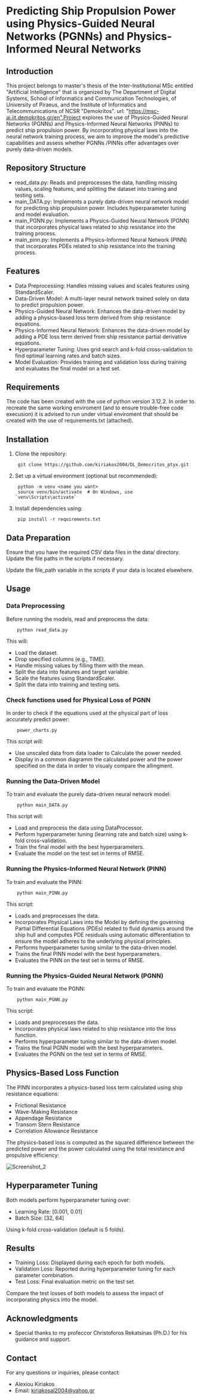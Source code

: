 # Predicting Ship Propulsion Power using Physics-Guided Neural Networks (PGNNs) and Physics-Informed Neural Networks

## Introduction

This project belongs to master's thesis of the Inter-Institutional MSc entitled "Artificial Intelligence" that is organized by The Department of Digital Systems, School of Informatics and Communication Technologies, of University of Piraeus, and the Institute of Informatics and Telecommunications of NCSR "Demokritos". url: "https://msc-ai.iit.demokritos.gr/en".Project explores the use of Physics-Guided Neural Networks (PGNNs) and Physics-Informed Neural Networks (PINNs) to predict ship propulsion power. By incorporating physical laws into the neural network training process, we aim to improve the model's predictive capabilities and assess whether PGNNs /PINNs offer advantages over purely data-driven models.

## Repository Structure

- read_data.py: Reads and preprocesses the data, handling missing values, scaling features, and splitting the dataset into training and testing sets.
- main_DATA.py: Implements a purely data-driven neural network model for predicting ship propulsion power. Includes hyperparameter tuning and model evaluation.
- main_PGNN.py: Implements a Physics-Guided Neural Network (PGNN) that incorporates physical laws related to ship resistance into the training process.
- main_pinn.py: Implements a Physics-Informed Neural Network (PINN) that incorporates PDEs related to ship resistance into the training process.

## Features

- Data Preprocessing: Handles missing values and scales features using StandardScaler.
- Data-Driven Model: A multi-layer neural network trained solely on data to predict propulsion power.
- Physics-Guided Neural Network: Enhances the data-driven model by adding a physics-based loss term derived from ship resistance equations.
- Physics-Informed Neural Network: Enhances the data-driven model by adding a PDE loss term derived from ship resistance partial derivative equations.
- Hyperparameter Tuning: Uses grid search and k-fold cross-validation to find optimal learning rates and batch sizes.
- Model Evaluation: Provides training and validation loss during training and evaluates the final model on a test set.

## Requirements

The code has been created with the use of python version 3.12.2. In order to recreate the same working enviroment (and to ensure trouble-free code execusion) it is advised to run under virtual enviroment that should be created with the use of requirements.txt (attached).

## Installation

1. Clone the repository:

        git clone https://github.com/kiriakos2004/DL_Democritos_ptyx.git

2. Set up a virtual environment (optional but recommended):

        python -m venv <name you want>
        source venv/bin/activate  # On Windows, use `venv\Scripts\activate`

3. Install dependencies using:

        pip install -r requirements.txt


## Data Preparation

Ensure that you have the required CSV data files in the data/ directory. Update the file paths in the scripts if necessary.

Update the file_path variable in the scripts if your data is located elsewhere.

## Usage
### Data Preprocessing

Before running the models, read and preprocess the data:

        python read_data.py

This will:

- Load the dataset.
- Drop specified columns (e.g., TIME).
- Handle missing values by filling them with the mean.
- Split the data into features and target variable.
- Scale the features using StandardScaler.
- Split the data into training and testing sets.

### Check functions used for Physical Loss of PGNN

In order to check if the equations used at the physical part of loss accurately predict power:
        
        power_charts.py
        
 This script will:

- Use unscaled data from data loader to Calculate the power needed.
- Display in a common diagramm the calculated power and the power specified on the data in order to visualy compare the allingment.

### Running the Data-Driven Model

To train and evaluate the purely data-driven neural network model:
        
        python main_DATA.py

This script will:

- Load and preprocess the data using DataProcessor.
- Perform hyperparameter tuning (learning rate and batch size) using k-fold cross-validation.
- Train the final model with the best hyperparameters.
- Evaluate the model on the test set in terms of RMSE.

### Running the Physics-Informed Neural Network (PINN)

To train and evaluate the PINN:

        python main_PINN.py

This script:

- Loads and preprocesses the data.
- Incorporates Physical Laws into the Model by defining the governing Partial Differential Equations (PDEs) related to fluid dynamics around the ship hull and computes PDE residuals using automatic differentiation to ensure the model adheres to the underlying physical principles.
- Performs hyperparameter tuning similar to the data-driven model.
- Trains the final PINN model with the best hyperparameters.
- Evaluates the PINN on the test set in terms of RMSE.  

### Running the Physics-Guided Neural Network (PGNN)

To train and evaluate the PGNN:

        python main_PGNN.py

This script:

- Loads and preprocesses the data.
- Incorporates physical laws related to ship resistance into the loss function.
- Performs hyperparameter tuning similar to the data-driven model.
- Trains the final PGNN model with the best hyperparameters.
- Evaluates the PGNN on the test set in terms of RMSE.

## Physics-Based Loss Function

The PINN incorporates a physics-based loss term calculated using ship resistance equations:

- Frictional Resistance
- Wave-Making Resistance
- Appendage Resistance
- Transom Stern Resistance
- Correlation Allowance Resistance

The physics-based loss is computed as the squared difference between the predicted power and the power calculated using the total resistance and propulsive efficiency:

![Screenshot_2](https://github.com/user-attachments/assets/88e88f14-73b3-4232-92ed-693ce98a8c87)

## Hyperparameter Tuning

Both models perform hyperparameter tuning over:

- Learning Rate: [0.001, 0.01]
- Batch Size: [32, 64]

Using k-fold cross-validation (default is 5 folds).

## Results

- Training Loss: Displayed during each epoch for both models.
- Validation Loss: Reported during hyperparameter tuning for each parameter combination.
- Test Loss: Final evaluation metric on the test set.

Compare the test losses of both models to assess the impact of incorporating physics into the model.

## Acknowledgments

- Special thanks to my profeccor Christoforos Rekatsinas (Ph.D.) for his guidance and support.

## Contact

For any questions or inquiries, please contact:

- Alexiou Kiriakos
- Email: kiriakosal2004@yahoo.gr
